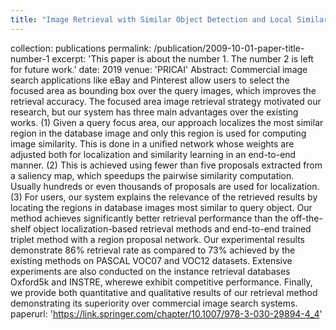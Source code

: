 ```yaml
---
title: "Image Retrieval with Similar Object Detection and Local Similarity to Detected Objects"
---
```

collection: publications
permalink: /publication/2009-10-01-paper-title-number-1
excerpt: 'This paper is about the number 1. The number 2 is left for future work.'
date: 2019
venue: 'PRICAI'
Abstract: Commercial image search applications like eBay and Pinterest allow users to select the focused area as bounding box over the query images, which improves the retrieval accuracy. The focused area image retrieval strategy motivated our research, but our system has three main advantages over the existing works. (1) Given a query focus area, our approach localizes the most similar region in the database image and only this region is used for computing image similarity. This is done in a unified network whose weights are adjusted both for localization and similarity learning in an end-to-end manner. (2) This is achieved using fewer than five proposals extracted from a saliency map, which speedups the pairwise similarity computation. Usually hundreds or even thousands of proposals are used for localization. (3) For users, our system explains the relevance of the retrieved results by locating the regions in database images most similar to query object. Our method achieves significantly better retrieval performance than the off-the-shelf object localization-based retrieval methods and end-to-end trained triplet method with a region proposal network. Our experimental results demonstrate 86% retrieval rate as compared to 73% achieved by the existing methods on PASCAL VOC07 and VOC12 datasets. Extensive experiments are also conducted on the instance retrieval databases Oxford5k and INSTRE, wherewe exhibit competitive performance. Finally, we provide both quantitative and qualitative results of our retrieval method demonstrating its superiority over commercial image search systems.
paperurl: 'https://link.springer.com/chapter/10.1007/978-3-030-29894-4_4'
